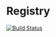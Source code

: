 # Registry
[![Build Status](https://travis-ci.org/k-gregory/registry.svg?branch=master)](https://travis-ci.org/k-gregory/registry)
